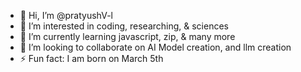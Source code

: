 - 👋 Hi, I’m @pratyushV-l
- 👀 I’m interested in coding, researching, & sciences
- 🌱 I’m currently learning javascript, zip, & many more
- 💞️ I’m looking to collaborate on AI Model creation, and llm creation
- ⚡ Fun fact: I am born on March 5th

<!---
pratyushV-l/pratyushV-l is a ✨ special ✨ repository because its `README.md` (this file) appears on your GitHub profile.
You can click the Preview link to take a look at your changes.
--->
